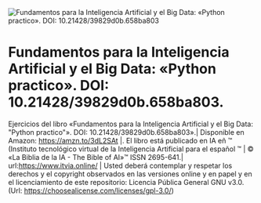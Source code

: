 
<img src="https://editorialia.com/wp-content/uploads/2022/08/2_Mini_Cover-Fundamentos-para-la-Inteligencia-Artificial-y-el-Big-Data_-_Python-practico_-1.jpg" alt="Fundamentos para la Inteligencia Artificial y el Big Data: «Python practico». DOI: 10.21428/39829d0b.658ba803"/>

# Fundamentos para la Inteligencia Artificial y el Big Data: «Python practico». DOI: 10.21428/39829d0b.658ba803.
Ejercicios del libro «Fundamentos para la Inteligencia Artificial y el Big Data: "Python practico"». DOI: 10.21428/39829d0b.658ba803».| Disponible en Amazon: https://amzn.to/3dL2SAt |. El libro está publicado en IA eñ ™ (Instituto tecnológico virtual de la Inteligencia Artificial para el español ™ | © «La Biblia de la IA - The Bible of AI»™ ISSN 2695-641.| url:https://www.itvia.online/ | Usted deberá contemplar y respetar los derechos y el copyright observados en las versiones online y en papel y en el licenciamiento de este repositorio: Licencia Pública General GNU v3.0. (Url: https://choosealicense.com/licenses/gpl-3.0/)
